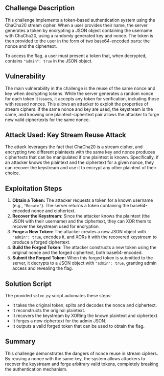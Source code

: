 ## Challenge Description

This challenge implements a token-based authentication system using the ChaCha20 stream cipher. When a user provides their name, the server generates a token by encrypting a JSON object containing the username with ChaCha20, using a randomly generated key and nonce. The token is then provided to the user in the form of two base64-encoded parts: the nonce and the ciphertext.

To access the flag, a user must present a token that, when decrypted, contains `"admin": true` in the JSON object.

## Vulnerability

The main vulnerability in the challenge is the reuse of the same nonce and key when decrypting tokens. While the server generates a random nonce for each token it issues, it accepts any token for verification, including those with reused nonces. This allows an attacker to exploit the properties of stream ciphers: if the same nonce and key are used, the keystream is the same, and knowing one plaintext-ciphertext pair allows the attacker to forge new valid ciphertexts for the same nonce.

## Attack Used: Key Stream Reuse Attack

The attack leverages the fact that ChaCha20 is a stream cipher, and encrypting two different plaintexts with the same key and nonce produces ciphertexts that can be manipulated if one plaintext is known. Specifically, if an attacker knows the plaintext and the ciphertext for a given nonce, they can recover the keystream and use it to encrypt any other plaintext of their choice.

## Exploitation Steps

1. **Obtain a Token:** The attacker requests a token for a known username (e.g., `"Renato"`). The server returns a token containing the base64-encoded nonce and ciphertext.
2. **Recover the Keystream:** Since the attacker knows the plaintext (the JSON with their username) and the ciphertext, they can XOR them to recover the keystream used for encryption.
3. **Forge a New Token:** The attacker creates a new JSON object with `"admin": true`, encodes it, and XORs it with the recovered keystream to produce a forged ciphertext.
4. **Build the Forged Token:** The attacker constructs a new token using the original nonce and the forged ciphertext, both base64-encoded.
5. **Submit the Forged Token:** When this forged token is submitted to the server, it decrypts to a JSON object with `"admin": true`, granting admin access and revealing the flag.

## Solution Script

The provided `solve.py` script automates these steps:
- It takes the original token, splits and decodes the nonce and ciphertext.
- It reconstructs the original plaintext.
- It recovers the keystream by XORing the known plaintext and ciphertext.
- It forges a new ciphertext for the admin JSON.
- It outputs a valid forged token that can be used to obtain the flag.

## Summary

This challenge demonstrates the dangers of nonce reuse in stream ciphers. By reusing a nonce with the same key, the system allows attackers to recover the keystream and forge arbitrary valid tokens, completely breaking the authentication mechanism.
